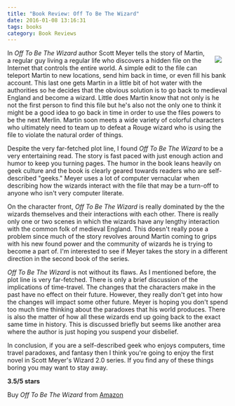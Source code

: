 ```yaml
---
title: "Book Review: Off To Be The Wizard"
date: 2016-01-08 13:16:31
tags: books
category: Book Reviews
---
```


<img src="/images/off-to-be-the-wizard.jpg" style="float:right; margin:15px;"/>In *Off To Be The Wizard* author Scott Meyer tells the story of Martin, a regular guy living a regular life who discovers a hidden file on the Internet that controls the entire world. A simple edit to the file can teleport Martin to new locations, send him back in time, or even fill his bank account. This last one gets Martin in a little bit of hot water with the authorities so he decides that the obvious solution is to go back to medieval England and become a wizard. Little does Martin know that not only is he not the first person to find this file but he's also not the only one to think it might be a good idea to go back in time in order to use the files powers to be the next Merlin. Martin soon meets a wide variety of colorful characters who ultimately need to team up to defeat a Rouge wizard who is using the file to violate the natural order of things. 

Despite the very far-fetched plot line, I found *Off To Be The Wizard* to be a very entertaining read.  The story is fast paced with just enough action and humor to keep you turning pages.  The humor in the book leans heavily on geek culture and the book is clearly geared towards readers who are self-described "geeks."  Meyer uses a lot of computer vernacular when describing how the wizards interact with the file that may be a turn-off to anyone who isn't very computer literate. 

On the character front, *Off To Be The Wizard* is really dominated by the the wizards themselves and their interactions with each other.  There is really only one or two scenes in which the wizards have any lengthy interaction with the common folk of medieval England.  This doesn't really pose a problem since much of the story revolves around Martin coming to grips with his new found power and the community of wizards he is trying to become a part of.  I'm interested to see if Meyer takes the story in a different direction in the second book of the series.

*Off To Be The Wizard* is not without its flaws.  As I mentioned before, the plot line is very far-fetched.  There is only a brief discussion of the implications of time-travel. The changes that the characters make in the past have no effect on their future.  However, they really don't get into how the changes will impact some other future.  Meyer is hoping you don't spend too much time thinking about the paradoxes that his world produces.  There is also the matter of how all these wizards end up going back to the exact same time in history.  This is discussed briefly but seems like another area where the author is just hoping you suspend your disbelief.

In conclusion, if you are a self-described geek who enjoys computers, time travel paradoxes, and fantasy then I think you're going to enjoy the first novel in Scott Meyer's Wizard 2.0 series.  If you find any of these things boring you may want to stay away.

**3.5/5 stars**

Buy *Off To Be The Wizard* from [Amazon](http://www.amazon.com/Off-Be-Wizard-Magic-2-0/dp/1491592192)